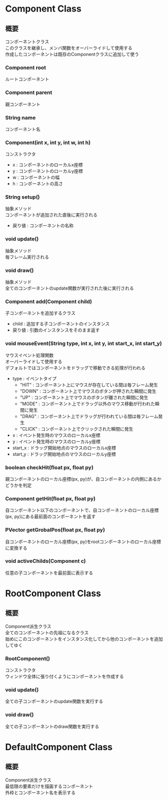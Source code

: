 # Component Class  
## 概要  
コンポーネントクラス  
このクラスを継承し、メンバ関数をオーバーライドして使用する  
作成したコンポーネントは既存のComponentクラスに追加して使う  
### Component root  
ルートコンポーネント  
### Component parent  
親コンポーネント  
### String name  
コンポーネント名  
### Component(int x, int y, int w, int h)  
コンストラクタ  

* x : コンポーネントのローカルx座標  
* y : コンポーネントのローカルy座標  
* w : コンポーネントの幅  
* h : コンポーネントの高さ  

### String setup()  
抽象メソッド  
コンポーネントが追加された直後に実行される

* 戻り値 : コンポーネントの名称  
### void update()  

抽象メソッド  
毎フレーム実行される  
### void draw()  
抽象メソッド  
全てのコンポーネントのupdate関数が実行された後に実行される  
### Component add(Component child)
子コンポーネントを追加するクラス  

* child : 追加する子コンポーネントのインスタンス  
* 戻り値 : 引数のインスタンスをそのまま返す

### void mouseEvent(String type, int x, int y, int start_x, int start_y)
マウスイベント処理関数  
オーバーライドして使用する  
デフォルトではコンポーネントをドラッグで移動できる処理が行われる  

* type : イベントタイプ  
	* "HIT" : コンポーネント上にマウスが存在している間は毎フレーム発生  
	* "DOWN" : コンポーネント上でマウスのボタンが押された瞬間に発生  
	* "UP" : コンポーネント上でマウスのボタンが離された瞬間に発生  
	* "MODE" : コンポーネント上でドラッグ以外のマウス移動が行われた瞬間に発生  
	* "DRAG" : コンポーネント上でドラッグが行われている間は毎フレーム発生  
	* "CLICK" : コンポーネント上でクリックされた瞬間に発生  
* x : イベント発生時のマウスのローカルx座標  
* y : イベント発生時のマウスのローカルy座標  
* start_x : ドラッグ開始地点のマウスのローカルx座標  
* start_y : ドラッグ開始地点のマウスのローカルy座標  

### boolean checkHit(float px, float py)  
親コンポーネントのローカル座標(px, py)が、自コンポーネントの内側にあるかどうかを判定  

### Component getHit(float px, float py)  
自コンポーネント以下のコンポーネントで、自コンポーネントのローカル座標(px, py)にある最前面のコンポーネントを返す  

### PVector getGrobalPos(float px, float py)  
自コンポーネントのローカル座標(px, py)をrootコンポーネントのローカル座標に変換する  

### void activeChilds(Component c)  
任意の子コンポーネントを最前面に表示する  

# RootComponent Class  
## 概要  
Component派生クラス  
全てのコンポーネントの先祖になるクラス  
始めにこのコンポーネントをインスタンス化してから他のコンポーネントを追加してゆく  
### RootComponent()  
コンストラクタ  
ウィンドウ全体に張り付くようにコンポーネントを作成する  
### void update()  
全ての子コンポーネントのupdate関数を実行する  
### void draw()  
全ての子コンポーネントのdraw関数を実行する  

# DefaultComponent Class  
## 概要  
Component派生クラス  
最低限の要素だけを描画するコンポーネント  
外枠とコンポーネント名を表示する  